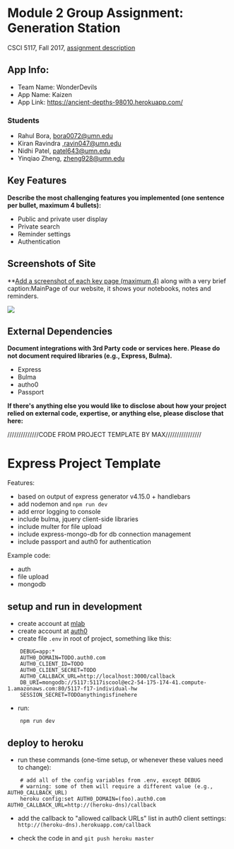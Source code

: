 # Module 2 Group Assignment: Generation Station

CSCI 5117, Fall 2017, [assignment description](https://docs.google.com/document/d/1Z_NWRqz4M6dhsfzU2l9alMWpy0PK0xj38uP8qPEZvdY/edit?usp=sharing)

## App Info:

* Team Name: WonderDevils
* App Name: Kaizen
* App Link: <https://ancient-depths-98010.herokuapp.com/>

### Students

* Rahul Bora, bora0072@umn.edu
* Kiran Ravindra ,ravin047@umn.edu
* Nidhi Patel, patel643@umn.edu
* Yinqiao Zheng, zheng928@umn.edu


## Key Features

**Describe the most challenging features you implemented
(one sentence per bullet, maximum 4 bullets):**

* Public and private user display
* Private search
* Reminder settings
* Authentication

## Screenshots of Site

**[Add a screenshot of each key page (maximum 4)](https://stackoverflow.com/questions/10189356/how-to-add-screenshot-to-readmes-in-github-repository)
along with a very brief caption:MainPage of our website, it shows your notebooks, notes and reminders.

![](https://github.com/umn-5117-f17/module-2-group-assignment-wonderdevils/blob/master/public/images/MainPage.png)


## External Dependencies

**Document integrations with 3rd Party code or services here.
Please do not document required libraries (e.g., Express, Bulma).**

* Express
* Bulma
* autho0
* Passport

**If there's anything else you would like to disclose about how your project
relied on external code, expertise, or anything else, please disclose that
here:**

//////////////CODE FROM PROJECT TEMPLATE BY MAX////////////////
# Express Project Template

Features:

* based on output of express generator v4.15.0 + handlebars
* add nodemon and `npm run dev`
* add error logging to console
* include bulma, jquery client-side libraries
* include multer for file upload
* include express-mongo-db for db connection management
* include passport and auth0 for authentication

Example code:

* auth
* file upload
* mongodb

## setup and run in development

* create account at [mlab](https://mlab.com/)
* create account at [auth0](https://auth0.com/)
* create file `.env` in root of project, something like this:

```
    DEBUG=app:*
    AUTH0_DOMAIN=TODO.auth0.com
    AUTH0_CLIENT_ID=TODO
    AUTH0_CLIENT_SECRET=TODO
    AUTH0_CALLBACK_URL=http://localhost:3000/callback
    DB_URI=mongodb://5117:5117iscool@ec2-54-175-174-41.compute-1.amazonaws.com:80/5117-f17-individual-hw
    SESSION_SECRET=TODOanythingisfinehere
```

* run:

```
    npm run dev
```

## deploy to heroku

* run these commands (one-time setup, or whenever these values need to change):

```
    # add all of the config variables from .env, except DEBUG
    # warning: some of them will require a different value (e.g., AUTH0_CALLBACK_URL)
    heroku config:set AUTH0_DOMAIN=(foo).auth0.com AUTH0_CALLBACK_URL=http://(heroku-dns)/callback
```

* add the callback to "allowed callback URLs" list in auth0 client settings: `http://(heroku-dns).herokuapp.com/callback`

* check the code in and `git push heroku master`
